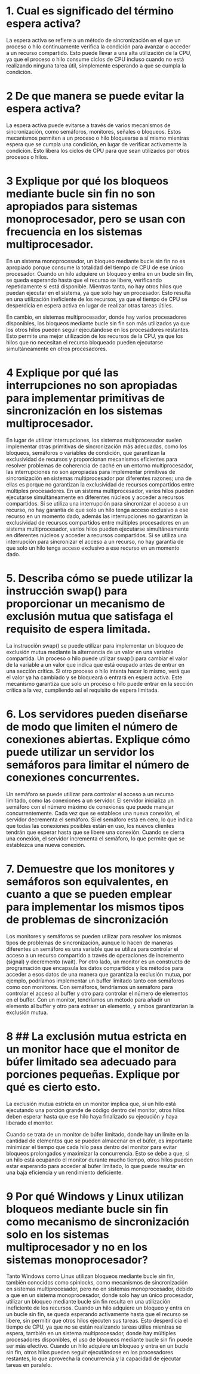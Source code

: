 ﻿# 1. Cual es significado del término espera activa?
La espera activa se refiere a un método de sincronización en el que un proceso o hilo continuamente verifica la condición para avanzar o acceder a un recurso compartido. Esto puede llevar a una alta utilización de la CPU, ya que el proceso o hilo consume ciclos de CPU incluso cuando no está realizando ninguna tarea útil, simplemente esperando a que se cumpla la condición.
# 2 De que manera se puede evitar la espera activa?
La espera activa puede evitarse a través de varios mecanismos de sincronización, como semáforos, monitores, señales o bloqueos. Estos mecanismos permiten a un proceso o hilo bloquearse a sí mismo mientras espera que se cumpla una condición, en lugar de verificar activamente la condición. Esto libera los ciclos de CPU para que sean utilizados por otros procesos o hilos.
# 3 Explique por qué los bloqueos mediante bucle sin fin no son apropiados para sistemas monoprocesador, pero se usan con frecuencia en los sistemas multiprocesador.

En un sistema monoprocesador, un bloqueo mediante bucle sin fin no es apropiado porque consume la totalidad del tiempo de CPU de ese único procesador. Cuando un hilo adquiere un bloqueo y entra en un bucle sin fin, se queda esperando hasta que el recurso se libere, verificando repetidamente si está disponible. Mientras tanto, no hay otros hilos que puedan ejecutar en el sistema, ya que solo hay un procesador. Esto resulta en una utilización ineficiente de los recursos, ya que el tiempo de CPU se desperdicia en espera activa en lugar de realizar otras tareas útiles.

En cambio, en sistemas multiprocesador, donde hay varios procesadores disponibles, los bloqueos mediante bucle sin fin son más utilizados ya que los otros hilos pueden seguir ejecutándose en los procesadores restantes. Esto permite una mejor utilización de los recursos de la CPU, ya que los hilos que no necesitan el recurso bloqueado pueden ejecutarse simultáneamente en otros procesadores.
# 4 Explique por qué las interrupciones no son apropiadas para implementar primitivas de sincronización en los sistemas multiprocesador.

En lugar de utilizar interrupciones, los sistemas multiprocesador suelen implementar otras primitivas de sincronización más adecuadas, como los bloqueos, semáforos o variables de condición, que garantizan la exclusividad de recursos y proporcionan mecanismos eficientes para resolver problemas de coherencia de caché en un entorno multiprocesador, las interrupciones no son apropiadas para implementar primitivas de sincronización en sistemas multiprocesador por diferentes razones; una de ellas es porque no garantizan la exclusividad de recursos compartidos entre múltiples procesadores. En un sistema multiprocesador, varios hilos pueden ejecutarse simultáneamente en diferentes núcleos y acceder a recursos compartidos. Si se utiliza una interrupción para sincronizar el acceso a un recurso, no hay garantía de que solo un hilo tenga acceso exclusivo a ese recurso en un momento dado, además las interrupciones no garantizan la exclusividad de recursos compartidos entre múltiples procesadores en un sistema multiprocesador, varios hilos pueden ejecutarse simultáneamente en diferentes núcleos y acceder a recursos compartidos. Si se utiliza una interrupción para sincronizar el acceso a un recurso, no hay garantía de que solo un hilo tenga acceso exclusivo a ese recurso en un momento dado.
# 5. Describa cómo se puede utilizar la instrucción swap() para proporcionar un mecanismo de exclusión mutua que satisfaga el requisito de espera limitada.

La instrucción swap() se puede utilizar para implementar un bloqueo de exclusión mutua mediante la alternancia de un valor en una variable compartida. Un proceso o hilo puede utilizar swap() para cambiar el valor de la variable a un valor que indica que está ocupado antes de entrar en una sección crítica. Si otro proceso o hilo intenta hacer lo mismo, verá que el valor ya ha cambiado y se bloqueará o entrará en espera activa. Este mecanismo garantiza que solo un proceso o hilo puede entrar en la sección crítica a la vez, cumpliendo así el requisito de espera limitada.
# 6. Los servidores pueden diseñarse de modo que limiten el número de conexiones abiertas. Explique cómo puede utilizar un servidor los semáforos para limitar el número de conexiones concurrentes.
Un semáforo se puede utilizar para controlar el acceso a un recurso limitado, como las conexiones a un servidor. El servidor inicializa un semáforo con el número máximo de conexiones que puede manejar concurrentemente. Cada vez que se establece una nueva conexión, el servidor decrementa el semáforo. Si el semáforo está en cero, lo que indica que todas las conexiones posibles están en uso, los nuevos clientes tendrán que esperar hasta que se libere una conexión. Cuando se cierra una conexión, el servidor incrementa el semáforo, lo que permite que se establezca una nueva conexión.
# 7.  Demuestre que los monitores y semáforos son equivalentes, en cuanto a que se pueden emplear para implementar los mismos tipos de problemas de sincronización
Los monitores y semáforos se pueden utilizar para resolver los mismos tipos de problemas de sincronización, aunque lo hacen de maneras diferentes un semáforo es una variable que se utiliza para controlar el acceso a un recurso compartido a través de operaciones de incremento (signal) y decremento (wait). Por otro lado, un monitor es un constructo de programación que encapsula los datos compartidos y los métodos para acceder a esos datos de una manera que garantiza la exclusión mutua, por ejemplo, podríamos implementar un buffer limitado tanto con semáforos como con monitores. Con semáforos, tendríamos un semáforo para controlar el acceso al buffer y otro para controlar el número de elementos en el buffer. Con un monitor, tendríamos un método para añadir un elemento al buffer y otro para extraer un elemento, y ambos garantizarían la exclusión mutua.
# 8 ## La exclusión mutua estricta en un monitor hace que el monitor de búfer limitado sea adecuado para porciones pequeñas. Explique por qué es cierto esto.
La exclusión mutua estricta en un monitor implica que, si un hilo está ejecutando una porción grande de código dentro del monitor, otros hilos deben esperar hasta que ese hilo haya finalizado su ejecución y haya liberado el monitor.

Cuando se trata de un monitor de búfer limitado, donde hay un límite en la cantidad de elementos que se pueden almacenar en el búfer, es importante minimizar el tiempo que cada hilo pasa dentro del monitor para evitar bloqueos prolongados y maximizar la concurrencia. Esto se debe a que, si un hilo está ocupando el monitor durante mucho tiempo, otros hilos pueden estar esperando para acceder al búfer limitado, lo que puede resultar en una baja eficiencia y un rendimiento deficiente.

# 9 Por qué Windows y Linux utilizan bloqueos mediante bucle sin fin como mecanismo de sincronización solo en los sistemas multiprocesador y no en los sistemas monoprocesador?
Tanto Windows como Linux utilizan bloqueos mediante bucle sin fin, también conocidos como spinlocks, como mecanismos de sincronización en sistemas multiprocesador, pero no en sistemas monoprocesador, debido a que en un sistema monoprocesador, donde solo hay un único procesador, utilizar un bloqueo mediante bucle sin fin resulta en una utilización ineficiente de los recursos. Cuando un hilo adquiere un bloqueo y entra en un bucle sin fin, se queda esperando activamente hasta que el recurso se libere, sin permitir que otros hilos ejecuten sus tareas. Esto desperdicia el tiempo de CPU, ya que no se están realizando tareas útiles mientras se espera, también en un sistema multiprocesador, donde hay múltiples procesadores disponibles, el uso de bloqueos mediante bucle sin fin puede ser más efectivo. Cuando un hilo adquiere un bloqueo y entra en un bucle sin fin, otros hilos pueden seguir ejecutándose en los procesadores restantes, lo que aprovecha la concurrencia y la capacidad de ejecutar tareas en paralelo.
